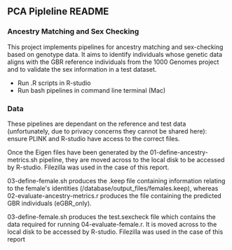 ## PCA Pipleline README

### Ancestry Matching and Sex Checking
This project implements pipelines for ancestry matching and sex-checking based on genotype data. It aims to identify individuals whose genetic data aligns with the GBR reference individuals from the 1000 Genomes project and to validate the sex information in a test dataset.
- Run .R scripts in R-studio
- Run bash pipelines in command line terminal (Mac)
### Data
These pipelines are dependant on the reference and test data (unfortunately, due to privacy concerns they cannot be shared here): ensure PLINK and R-studio have access to the correct files. 

Once the Eigen files have been generated by the 01-define-ancestry-metrics.sh pipeline, they are moved across to the local disk to be accessed by R-studio. Filezilla was used in the case of this report. 

03-define-female.sh produces the .keep file containing information relating to the female's identities (/database/output_files/females.keep), whereas 02-evaluate-ancestry-metrics.r produces the file containing the predicted GBR individuals (eGBR_only).

03-define-female.sh produces the test.sexcheck file which contains the data required for running 04-evaluate-female.r. It is moved across to the local disk to be accessed by R-studio. Filezilla was used in the case of this report
